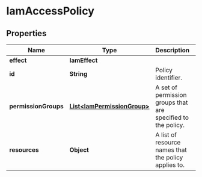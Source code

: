 

# IamAccessPolicy


## Properties

| Name | Type | Description | Notes |
|------------ | ------------- | ------------- | -------------|
|**effect** | **IamEffect** |  |  |
|**id** | **String** | Policy identifier. |  [readonly] |
|**permissionGroups** | [**List&lt;IamPermissionGroup&gt;**](IamPermissionGroup.md) | A set of permission groups that are specified to the policy. |  |
|**resources** | **Object** | A list of resource names that the policy applies to. |  |



